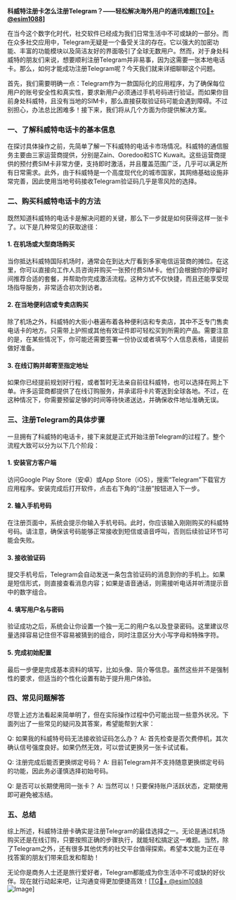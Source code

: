 **科威特注册卡怎么注册Telegram？——轻松解决海外用户的通讯难题[[TG💪+ @esim1088](https://t.me/s/esim1088)]**

在当今这个数字化时代，社交软件已经成为我们日常生活中不可或缺的一部分。而在众多社交应用中，Telegram无疑是一个备受关注的存在。它以强大的加密功能、丰富的功能模块以及简洁友好的界面吸引了全球无数用户。然而，对于身处科威特的朋友们来说，想要顺利注册Telegram并非易事，因为这需要一张本地电话卡。那么，如何才能成功注册Telegram呢？今天我们就来详细聊聊这个问题。

首先，我们需要明确一点：Telegram作为一款国际化的应用程序，为了确保每位用户的账号安全性和真实性，要求新用户必须通过手机号码进行验证。而如果你目前身处科威特，且没有当地的SIM卡，那么直接获取验证码可能会遇到障碍。不过别担心，办法总比困难多！接下来，我们将从几个方面为你提供解决方案。

### 一、了解科威特电话卡的基本信息

在探讨具体操作之前，先简单了解一下科威特的电话卡市场情况。科威特的通信服务主要由三家运营商提供，分别是Zain、Ooredoo和STC Kuwait。这些运营商提供的预付费SIM卡非常方便，支持即时激活，并且覆盖范围广泛，几乎可以满足所有日常需求。此外，由于科威特是一个高度现代化的城市国家，其网络基础设施非常完善，因此使用当地号码接收Telegram验证码几乎是零风险的选择。

### 二、购买科威特电话卡的方法

既然知道科威特的电话卡是解决问题的关键，那么下一步就是如何获得这样一张卡了。以下是几种常见的获取途径：

#### 1. 在机场或大型商场购买
当你抵达科威特国际机场时，通常会在到达大厅看到多家电信运营商的摊位。在这里，你可以直接向工作人员咨询并购买一张预付费SIM卡。他们会根据你的停留时间推荐合适的套餐，并帮助你完成激活流程。这种方式不仅快捷，而且还能享受现场指导服务，非常适合初次到访者。

#### 2. 在当地便利店或专卖店购买
除了机场之外，科威特的大街小巷遍布着各种便利店和专卖店，其中不乏专门售卖电话卡的地方。只需带上护照或其他有效证件即可轻松买到所需的产品。需要注意的是，在某些情况下，你可能还需要签署一份协议或者填写个人信息表格，请提前做好准备。

#### 3. 在线订购并邮寄至指定地址
如果你已经提前规划好行程，或者暂时无法亲自前往科威特，也可以选择在网上下单。许多运营商都提供了在线订购服务，并承诺将卡片寄送到全球各地。不过，在这种情况下，你需要预留足够的时间等待快递送达，并确保收件地址准确无误。

### 三、注册Telegram的具体步骤

一旦拥有了科威特的电话卡，接下来就是正式开始注册Telegram的过程了。整个流程大致可以分为以下几个阶段：

#### 1. 安装官方客户端
访问Google Play Store（安卓）或App Store（iOS），搜索“Telegram”下载官方应用程序。安装完成后打开软件，点击右下角的“注册”按钮进入下一步。

#### 2. 输入手机号码
在注册页面中，系统会提示你输入手机号码。此时，你应该输入刚刚购买的科威特号码。请注意，确保该号码能够正常接收到短信或语音呼叫，否则后续验证环节可能会失败。

#### 3. 接收验证码
提交手机号后，Telegram会自动发送一条包含验证码的消息到你的手机上。如果是短信形式，则直接查看消息内容；如果是语音通话，则需接听电话并听清提示音中的数字组合。

#### 4. 填写用户名与密码
验证成功之后，系统会让你设置一个独一无二的用户名以及登录密码。这里建议尽量选择容易记住但不容易被猜到的组合，同时注意区分大小写字母和特殊字符。

#### 5. 完成初始配置
最后一步便是完成基本资料的填写，比如头像、简介等信息。虽然这些并不是强制性的要求，但适当的个性化设置有助于提升用户体验。

### 四、常见问题解答

尽管上述方法看起来简单明了，但在实际操作过程中仍可能出现一些意外状况。下面列出了一些常见的疑问及其答案，希望能帮到大家：

Q: 如果我的科威特号码无法接收验证码怎么办？
A: 首先检查是否欠费停机，其次确认信号强度良好。如果仍然无效，可以尝试更换另一张卡试试看。

Q: 注册完成后能否更换绑定号码？
A: 目前Telegram并不支持随意更换绑定号码的功能，因此务必谨慎选择初始号码。

Q: 是否可以长期使用同一张卡？
A: 当然可以！只要保持账户活跃状态，定期使用即可避免被冻结。

### 五、总结

综上所述，科威特注册卡确实是注册Telegram的最佳选择之一。无论是通过机场购买还是在线订购，只要按照正确的步骤执行，就能轻松搞定这一难题。当然，除了Telegram之外，还有很多其他优秀的社交平台值得探索。希望本文能为正在寻找答案的朋友们带来启发和帮助！

无论你是商务人士还是旅行爱好者，Telegram都能成为你生活中不可或缺的好伙伴。现在就行动起来吧，让沟通变得更加便捷高效！[[TG💪+ @esim1088](https://t.me/s/esim1088) ![Image](https://i.postimg.cc/4NQfJmqS/Snipaste-2025-05-13-00-14-12.png)]